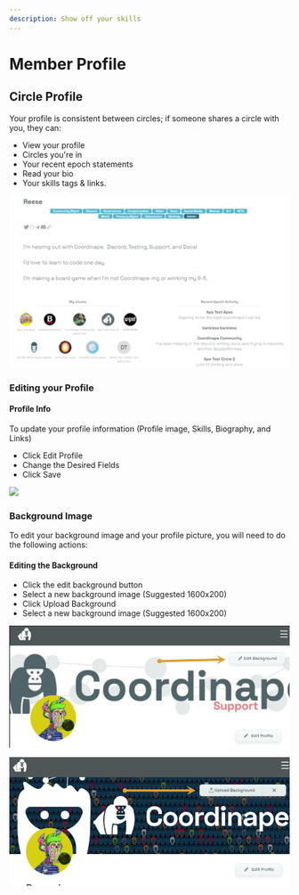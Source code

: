 ```yaml
---
description: Show off your skills
---
```


# Member Profile

## Circle Profile

Your profile is consistent between circles; if someone shares a circle with you, they can:

* View your profile
* Circles you're in
* Your recent epoch statements
* Read your bio
* Your skills tags & links.

![Coordinape Member Profile](<../../.gitbook/assets/image (20).png>)

### Editing your Profile

#### Profile Info

To update your profile information (Profile image, Skills, Biography, and Links)

* Click Edit Profile
* Change the Desired Fields
* Click Save

![](../../.gitbook/assets/How\_to\_Coordinape13.jpg)

### **Background Image**

To edit your background image and your profile picture, you will need to do the following actions:

#### Editing the Background

* Click the edit background button
* Select a new background image (Suggested 1600x200)
* Click Upload Background
* Select a new background image (Suggested 1600x200)

![](<../../.gitbook/assets/image (5) (1) (1).png>)

![](<../../.gitbook/assets/image (24).png>)
